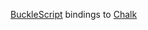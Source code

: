 [BuckleScript][] bindings to [Chalk][]


  [BuckleScript]: https://bucklescript.github.io/
  [Chalk]: https://github.com/chalk/chalk
